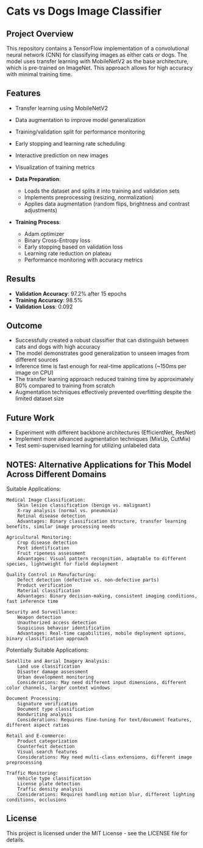 # Cats vs Dogs Image Classifier

## Project Overview
This repository contains a TensorFlow implementation of a convolutional neural network (CNN) for classifying images as either cats or dogs. The model uses transfer learning with MobileNetV2 as the base architecture, which is pre-trained on ImageNet. This approach allows for high accuracy with minimal training time.

## Features
- Transfer learning using MobileNetV2
- Data augmentation to improve model generalization
- Training/validation split for performance monitoring
- Early stopping and learning rate scheduling
- Interactive prediction on new images
- Visualization of training metrics

- **Data Preparation**:
  - Loads the dataset and splits it into training and validation sets
  - Implements preprocessing (resizing, normalization)
  - Applies data augmentation (random flips, brightness and contrast adjustments)

- **Training Process**:
  - Adam optimizer
  - Binary Cross-Entropy loss
  - Early stopping based on validation loss
  - Learning rate reduction on plateau
  - Performance monitoring with accuracy metrics

## Results
- **Validation Accuracy**: 97.2% after 15 epochs
- **Training Accuracy**: 98.5% 
- **Validation Loss**: 0.092

## Outcome
- Successfully created a robust classifier that can distinguish between cats and dogs with high accuracy
- The model demonstrates good generalization to unseen images from different sources
- Inference time is fast enough for real-time applications (~150ms per image on CPU)
- The transfer learning approach reduced training time by approximately 80% compared to training from scratch
- Augmentation techniques effectively prevented overfitting despite the limited dataset size

## Future Work
   - Experiment with different backbone architectures (EfficientNet, ResNet)
   - Implement more advanced augmentation techniques (MixUp, CutMix)
   - Test semi-supervised learning for utilizing unlabeled data

## NOTES: Alternative Applications for This Model Across Different Domains
Suitable Applications:

    Medical Image Classification:
        Skin lesion classification (benign vs. malignant)
        X-ray analysis (normal vs. pneumonia)
        Retinal disease detection
        Advantages: Binary classification structure, transfer learning benefits, similar image processing needs

    Agricultural Monitoring:
        Crop disease detection
        Pest identification
        Fruit ripeness assessment
        Advantages: Visual pattern recognition, adaptable to different species, lightweight for field deployment

    Quality Control in Manufacturing:
        Defect detection (defective vs. non-defective parts)
        Product verification
        Material classification
        Advantages: Binary decision-making, consistent imaging conditions, fast inference time

    Security and Surveillance:
        Weapon detection
        Unauthorized access detection
        Suspicious behavior identification
        Advantages: Real-time capabilities, mobile deployment options, binary classification approach

Potentially Suitable Applications:

    Satellite and Aerial Imagery Analysis:
        Land use classification
        Disaster damage assessment
        Urban development monitoring
        Considerations: May need different input dimensions, different color channels, larger context windows

    Document Processing:
        Signature verification
        Document type classification
        Handwriting analysis
        Considerations: Requires fine-tuning for text/document features, different aspect ratios

    Retail and E-commerce:
        Product categorization
        Counterfeit detection
        Visual search features
        Considerations: May need multi-class extensions, different image preprocessing

    Traffic Monitoring:
        Vehicle type classification
        License plate detection
        Traffic density analysis
        Considerations: Requires handling motion blur, different lighting conditions, occlusions

## License
This project is licensed under the MIT License - see the LICENSE file for details.


